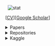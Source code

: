 <p>&nbsp;
  <img src="https://github-readme-stats.vercel.app/api?username=yeonghyeon&show_icons=true" alt="stat" />
<!--   <img src="https://streak-stats.demolab.com/?user=YeongHyeon" alt="stat" /> -->
</p> 
  
[<a href="https://yeonghyeon.github.io/resume/CV_YeongHyeon.pdf">CV</a>][<a href="https://scholar.google.com/citations?user=cZq6j0MAAAAJ&hl=en">Google Scholar</a>]  

<details>
  <summary>Papers</summary>  

#### SCIE
* [2024] <strong>YeongHyeon Park</strong>, Sungho Kang, Myung Jin Kim, Yeonho Lee, Hyeong Seok Kim, and Juneho Yi. <strong>"Visual Defect Obfuscation Based Self-Supervised Anomaly Detection."</strong> *Scientific Reports* [<a href="https://www.nature.com/articles/s41598-024-69698-5">paper</a>][<a href="https://github.com/YeongHyeon/Conference_History/raw/main/2024-SciRep.pdf">poster</a>]  
* [2023] <strong>YeongHyeon Park</strong>, Myung Jin Kim, Uju Gim, and Juneho Yi. <strong>"Boost-up Efficiency of Defective Solar Panel Detection with Pre-trained Attention Recycling."</strong> *IEEE T-IA* [<a href="https://ieeexplore.ieee.org/document/10065567">paper</a>][<a href="https://github.com/YeongHyeon/Conference_History/raw/main/2023-IEEE-TIA.pdf">slide</a>]  
* [2022] <strong>YeongHyeon Park</strong> and JongHee Jung. <strong>"Efficient Non-Compression Auto-Encoder for Driving Noise-Based Road Surface Anomaly Detection."</strong> *IEEJ T-EEE* [<a href="https://doi.org/10.1002/tee.23672">paper</a>]  
* [2020] <strong>YeongHyeon Park</strong>, Won Seok Park, and Yeong Beom Kim. <strong>"Anomaly Detection in Particulate Matter Sensor using Hypothesis Pruning Generative Adversarial Network."</strong> *ETRIJ* [<a href="https://onlinelibrary.wiley.com/doi/full/10.4218/etrij.2020-0052">paper</a>]  
* [2020] <strong>YeongHyeon Park</strong>, Il Dong Yun, and Si-Hyuck Kang. <strong>"The CNN-based Coronary Occlusion Site Localization with Effective Preprocessing Method."</strong> *IEEJ T-EEE* [<a href="https://onlinelibrary.wiley.com/doi/abs/10.1002/tee.23225">paper</a>]  
* [2019] <strong>YeongHyeon Park</strong>, Il Dong Yun, and Si-Hyuck Kang. <strong>"Preprocessing Method for Performance Enhancement in CNN-based STEMI Detection from 12-lead ECG."</strong> *IEEE Access* [<a href="https://ieeexplore.ieee.org/abstract/document/8771175">paper</a>]  
* [2019] <strong>YeongHyeon Park</strong> and Il Dong Yun. <strong>"Arrhythmia detection in electrocardiogram based on recurrent neural network encoder–decoder with Lyapunov exponent."</strong> *IEEJ T-EEE* [<a href="https://onlinelibrary.wiley.com/doi/abs/10.1002/tee.22927">paper</a>]  
* [2018] <strong>YeongHyeon Park</strong> and Il Dong Yun. <strong>"Fast Adaptive RNN Encoder–Decoder for Anomaly Detection in SMD Assembly Machine."</strong> *Sensors* [<a href="https://www.mdpi.com/1424-8220/18/10/3573">paper</a>]  
  
#### International Conference
* [2024] <strong>YeongHyeon Park</strong>, Sungho Kang, Myung Jin Kim, Yeonho Lee, and Juneho Yi. <strong>"Exploiting Connection-Switching U-Net for Enhancing Surface Anomaly Detection."</strong> IEEE ICECIE [<a href="">paper</a>]
* [2024] <strong>YeongHyeon Park</strong>, Sungho Kang, Myung Jin Kim, Hyeonho Jeong, Hyunkyu Park, Hyeong Seok Kim, and Juneho Yi. <strong>"Neural Network Training Strategy to Enhance Anomaly Detection Performance: A Perspective on Reconstruction Loss Amplification."</strong> IEEE ICASSP [<a href="https://ieeexplore.ieee.org/document/10446942">paper</a>][<a href="https://sigport.org/documents/neural-network-training-strategy-enhance-anomaly-detection-performance-perspective">poster</a>]
* [2024] Hanbyul Lee\*, <strong>YeongHyeon Park\*</strong>, and Juneho Yi. <strong>"Enhancing Defective Solar Panel Detection with Attention-guided Statistical Features using Pre-trained Neural Networks."</strong> IEEE BigComp [<a href="https://ieeexplore.ieee.org/abstract/document/10488244">paper</a>] (* Equal contribution) 
* [2023] <strong>YeongHyeon Park</strong>, Uju Gim, and Myung Jin Kim. <strong>"Edge Storage Management Recipe with Zero-Shot Data Compression for Road Anomaly Detection."</strong> IEEE ICTC [<a href="https://ieeexplore.ieee.org/abstract/document/10393463">paper</a>][<a href="https://github.com/YeongHyeon/Conference_History/raw/main/2023-IEEE-ICTC.pdf">slide</a>]  
* [2023] Sungho Kang, Hyunkyu Park, <strong>YeongHyeon Park</strong>, Yeonho Lee, Hanbyul Lee, Seho Bae, and Juneho Yi. <strong>"Exploiting Monocular Depth Estimation for Style Harmonization in Landscape Painting."</strong> IEEE ICKII [<a href="https://ieeexplore.ieee.org/document/10332789">paper</a>]  
* [2023] Hyunkyu Park, Sungho Kang, <strong>YeongHyeon Park</strong>, Yeonho Lee, Hanbyul Lee, Seho Bae, and Juneho Yi. <strong>"Unsupervised Image-to-Image Translation Based on Bidirectional Style Transfer."</strong> IEEE ICKII [<a href="https://ieeexplore.ieee.org/document/10332712">paper</a>]  
* [2023] <strong>YeongHyeon Park</strong>, Myung Jin Kim, Won Seok Park, and Juneho Yi. <strong>"Recycling for Recycling: RoI Cropping by Recycling a Pre-trained Attention Mechanism for Accurate Classification of Recyclables."</strong> IEEE SIST [<a href="https://ieeexplore.ieee.org/document/10223525">paper</a>][<a href="https://github.com/YeongHyeon/Conference_History/raw/main/2023-IEEE-SIST.pdf">slide</a>]  
* [2023] <strong>YeongHyeon Park</strong>, Myung Jin Kim, and Won Seok Park. <strong>"Frequency of Interest-based Noise Attenuation Method to Improve Anomaly Detection Performance."</strong> IEEE BigComp [<a href="https://ieeexplore.ieee.org/document/10066697">paper</a>][<a href="https://github.com/YeongHyeon/Conference_History/raw/main/2023_IEEE_BigComp.pdf">slide</a>]  
* [2022] <strong>YeongHyeon Park</strong>, Myung Jin Kim, and Uju Gim. <strong>"Attention! Is Recycling Artificial Neural Network Effective for Maintaining Renewable Energy Efficiency?"</strong> IEEE TPEC [<a href="https://ieeexplore.ieee.org/document/9750784">paper</a>][<a href="https://github.com/YeongHyeon/Conference_History/raw/main/2022_IEEE_TPEC.pdf">slide</a>]  
* [2021] <strong>YeongHyeon Park</strong> and JongHee Jung. <strong>"Non-Compression Auto-Encoder for Detecting Road Surface Abnormality via Vehicle Driving Noise."</strong> IEEE ICACEH [<a href="https://ieeexplore.ieee.org/document/9768853">paper</a>]  
* [2021] <strong>YeongHyeon Park</strong> and Myung Jin Kim. <strong>"Design of Cost-Effective Auto-Encoder for Electric Motor Anomaly Detection in Resource Constrained Edge Device."</strong> IEEE ECICE [<a href="https://ieeexplore.ieee.org/document/9645739">paper</a>]  
  
#### Domestic Conference
* [2024] <strong>박영현</strong>, 강성호, 김명진, 이연호, 이준호. <strong>"Connection-Switching U-Net을 활용하는 표면이상탐지 성능 향상"</strong> 한국방송미디어공학회 2024년 하계학술대회 (2024 The Korean Institute of Broadcast and Media Engineers Summer Conference) [<a href="https://www.dbpia.co.kr/journal/articleDetail?nodeId=NODE11849209">paper</a>]  
* [2023] 김재선, 박춘우, 박원석, <strong>박영현</strong>, 조창현, 김동주. <strong>"공정 매개변수 및 열화상 이미지를 기반으로 한 다공성 결함 감지를 위한 고압 다이캐스팅 결함 예측 딥러닝 알고리즘에 관한 연구"</strong> [<a href="https://www.dbpia.co.kr/Journal/articleDetail?nodeId=NODE11513747">paper</a>]    
* [2023] <strong>박영현</strong>, 김명진, 박원석, 이준호. <strong>"재활용품 분류 자동화 효율증대를 위한 어텐션 메커니즘 기반 객체분할 방법"</strong>  
* [2023] 강성호, 박현규, 정현호, <strong>박영현</strong>, 배세호, 이준호. <strong>"단안 영상 깊이 추정을 활용하는 객체 변환 합성"</strong>  
* [2023] 박현규, 배세호, <strong>박영현</strong>, 강성호, 이준호. <strong>"양방향 스타일 변환 네트워크를 사용하는 비지도 학습 기반의 도메인 간 영상 변환"</strong>  
* [2023] 김명진, <strong>박영현</strong>, 윤일동. <strong>"적대적 학습에서 긍정 샘플의 선정에 대한 기법"</strong>  
* [2022] 김우주, <strong>박영현</strong>. <strong>"이상 탐지를 위한 오토인코더 기반 잠재 벡터 확장"</strong> [<a href="https://arxiv.org/abs/2201.01416">arXiv</a>]  
* [2022] <strong>박영현</strong>, 이준성, 김명진, 박원석. <strong>"주행 소음 기반 도로 이상탐지 성능 향상을 위한 주행 이벤트 추출 및 노이즈 감쇄 방법"</strong> [<a href="https://arxiv.org/abs/2112.07214">arXiv</a>]  
* [2022] 김명진, <strong>박영현</strong>. <strong>"Attention 기반의 이상 부위 자동 labeling 기법"</strong>  
* [2021] <strong>박영현</strong>, 이준성, 박원석. <strong>"신뢰도 기반 개별 모델 영향력을 조정하는 자체 가중치 앙상블 방법"</strong> [<a href="https://arxiv.org/abs/2104.04120">arXiv</a>]  

#### Preprints
* [2024] <strong>YeongHyeon Park</strong>, Myung Jin Kim, Hyeong Seok Kim. <strong>"Contrastive Language Prompting to Ease False Positives in Medical Anomaly Detection"</strong> [<a href="https://arxiv.org/abs/2411.07546">arXiv</a>]  
* [2024] <strong>YeongHyeon Park</strong>, Sungho Kang, Myung Jin Kim, Hyeong Seok Kim, and Juneho Yi. <strong>"Feature Attenuation of Defective Representation Can Resolve Incomplete Masking on Anomaly Detection"</strong> [<a href="https://arxiv.org/abs/2407.04597">arXiv</a>]  
* [2024] Dongeon Kim, <strong>YeongHyeon Park</strong>. <strong>"Empirical Analysis of Anomaly Detection on Hyperspectral Imaging Using Dimension Reduction Methods"</strong> [<a href="https://arxiv.org/abs/2401.04437">arXiv</a>]  
* [2022] <strong>YeongHyeon Park</strong>. <strong>"Concise Logarithmic Loss Function for Robust Training of Anomaly Detection Model"</strong> [<a href="https://arxiv.org/abs/2201.05748">arXiv</a>]  
* [2018] <strong>YeongHyeon Park</strong> and Il Dong Yun. <strong>"Comparison of RNN Encoder-Decoder Models for Anomaly Detection"</strong> [<a href="https://arxiv.org/abs/1807.06576">arXiv</a>]  
</details>

<details>
  <summary>Repositories</summary>  

```
Repositories  
│
├── TensorFlow 
│    ├── Publications (Sorted by year in ascending order)
│    │    ├── Preprocessing Method for Performance Enhancement in CNN-based STEMI Detection from 12-lead ECG
│    │    │    ├── IEEE Access (2019): https://ieeexplore.ieee.org/abstract/document/8771175
│    │    │    └── Source: https://github.com/YeongHyeon/Preprocessing-Method-for-STEMI-Detection
│    │    ├── Arrhythmia detection in electrocardiogram based on recurrent neural network encoder–decoder with Lyapunov exponent
│    │    │    ├── IEEJ (2018): https://onlinelibrary.wiley.com/doi/abs/10.1002/tee.22927
│    │    │    └── Source: https://github.com/YeongHyeon/Arrhythmia_Detection_RNN_and_Lyapunov
│    │    └── Fast Adaptive RNN Encoder–Decoder for Anomaly Detection in SMD Assembly Machine
│    │         ├── MDPI (2018): https://www.mdpi.com/1424-8220/18/10/3573
│    │         └── Source: https://github.com/YeongHyeon/FARED_for_Anomaly_Detection
│    │  
│    ├── Discriminative Model
│    │    ├── Series Inception
│    │    │    ├── Inception: https://github.com/YeongHyeon/Inception_Simplified-TF2
│    │    │    └── XCeption: https://github.com/YeongHyeon/XCeption-TF2
│    │    ├── Series Residual
│    │    │    ├── ResNet: https://github.com/YeongHyeon/ResNet-TF2
│    │    │    ├── ResNeXt: https://github.com/YeongHyeon/ResNeXt-TF2
│    │    │    ├── WRN: https://github.com/YeongHyeon/WideResNet_WRN-TF2
│    │    │    ├── ResNeSt: https://github.com/YeongHyeon/ResNeSt-TF2
│    │    │    └── ReXNet: https://github.com/YeongHyeon/ReXNet-TF2
│    │    ├── Series Bayesian / Gaussian
│    │    │    └── SWA-Gaussian: https://github.com/YeongHyeon/SWA-Gaussian-TF2
│    │    ├── Series Graph
│    │    │    └── PIPGCN: https://github.com/YeongHyeon/PIPGCN-TF2
│    │    └── Ohters
│    │         ├── SE-Net: https://github.com/YeongHyeon/SENet-Simple
│    │         ├── SK-Net: https://github.com/YeongHyeon/SKNet-TF2
│    │         ├── GhostNet: https://github.com/YeongHyeon/GhostNet
│    │         ├── Network-in-Network: https://github.com/YeongHyeon/Network-in-Network-TF2
│    │         ├── Shake-Shake Regularization: https://github.com/YeongHyeon/Shake-Shake
│    │         ├── MNIST Attention Map: https://github.com/YeongHyeon/MNIST_AttentionMap
│    │         └── MLP-Mixer: https://github.com/YeongHyeon/MLP-Mixer-TF2
│    │    
│    ├── Generative Model
│    │    ├── Generals
│    │    │    ├── GAN: https://github.com/YeongHyeon/GAN-TF
│    │    │    ├── WGAN: https://github.com/YeongHyeon/WGAN-TF
│    │    │    ├── CGAN: https://github.com/YeongHyeon/CGAN-TF
│    │    │    ├── Normalizing Flow: https://github.com/YeongHyeon/Normalizing-Flow-TF2
│    │    │    └── Transformer: https://github.com/YeongHyeon/Transformer-TF2
│    │    ├── Anomaly Detection
│    │    │    ├── CVAE (Convolution & Variational): https://github.com/YeongHyeon/CVAE-AnomalyDetection
│    │    │    ├── GANomaly: https://github.com/YeongHyeon/GANomaly-TF
│    │    │    ├── Skip-GANomaly: https://github.com/YeongHyeon/Skip-GANomaly
│    │    │    ├── ConAD: https://github.com/YeongHyeon/ConAD
│    │    │    ├── MemAE: https://github.com/YeongHyeon/MemAE
│    │    │    ├── f-AnoGAN: https://github.com/YeongHyeon/f-AnoGAN-TF
│    │    │    ├── DGM: https://github.com/YeongHyeon/DGM-TF
│    │    │    └── ADAE: https://github.com/YeongHyeon/ADAE-TF
│    │    └── Special Purpose
│    │         ├── SRCNN: https://github.com/YeongHyeon/Super-Resolution_CNN
│    │         ├── Context-Encoder: https://github.com/YeongHyeon/Context-Encoder
│    │         └── Sequence-Autoencoder: https://github.com/YeongHyeon/Sequence-Autoencoder
│    │    
│    └── Additional Methods
│         ├── SGDR: https://github.com/YeongHyeon/ResNet-with-SGDR-TF2
│         ├── Learning rate WarmUp: https://github.com/YeongHyeon/ResNet-with-LRWarmUp-TF2
│         └── ArcFace: https://github.com/YeongHyeon/ArcFace-TF2
│
└── PyTorch
     ├── Discriminative Model
     │    └── Ohters
     │         ├── MLP-Mixer: https://github.com/YeongHyeon/MLP-Mixer-PyTorch
     │         ├── GhostNet: https://github.com/YeongHyeon/GhostNet-PyTorch
     │         └── DINO: https://github.com/YeongHyeon/DINO_MNIST-PyTorch
     └── Generative Model
          ├── Anomaly Detection
          │    ├── CVAE (Convolution & Variational): https://github.com/YeongHyeon/CVAE-AnomalyDetection-PyTorch
          │    ├── GANomaly: https://github.com/YeongHyeon/GANomaly-PyTorch
          │    ├── ConAD: https://github.com/YeongHyeon/ConAD-PyTorch
          │    └── RIAD: https://github.com/YeongHyeon/RIAD-PyTorch
          └── Special Purpose
               └── SRCNN: https://github.com/YeongHyeon/Super-Resolution_CNN-PyTorch
```
</details>

<details>
  <summary>Kaggle</summary>  

#### Notebooks Expert <a href="https://www.kaggle.com/yeonghyeon/notebooks">:mortar_board:</a>
* :3rd_place_medal: <a href="https://www.kaggle.com/code/yeonghyeon/rsna23-easy-dicom-confirmation-volume-generation">RSNA23 EASY DICOM Confirmation & Volume Generation</a> @ RSNA 2023 Abdominal Trauma Detection   
* :3rd_place_medal: <a href="https://www.kaggle.com/yeonghyeon/riiid-step-by-step-guide-for-beginner-eda-pytorch">Riiid! step by step guide for Beginner/EDA/PyTorch</a> @ Riiid Answer Correctness Prediction   
* :3rd_place_medal: <a href="https://www.kaggle.com/yeonghyeon/easy-to-run-keras-full-package-including-eda">Easy to run, Keras Full Package! (including EDA)</a> @ [T-Academy X KaKr] 성인 인구조사 소득 예측 대회  
* :3rd_place_medal: <a href="https://www.kaggle.com/yeonghyeon/shopee-easy-to-run">Shopee, Easy to Run!</a> @ Shopee - Price Match Guarantee  
* :3rd_place_medal: <a href="https://www.kaggle.com/yeonghyeon/seti-step-by-step-guide-for-beginner-eda-tf">SETI, step by step guide for Beginner/EDA/TF</a> @ SETI Breakthrough Listen - E.T. Signal Search  
* :3rd_place_medal:	<a href="https://www.kaggle.com/yeonghyeon/convert-dicom-to-numpy-array-super-simple">Convert DICOM to Numpy Array (Super Simple)</a> @ RSNA-MICCAI Brain Tumor Radiogenomic Classification
* :3rd_place_medal:	<a href="https://www.kaggle.com/code/yeonghyeon/baseline-uad-w-fashion-mnist-dataset/notebook?scriptVersionId=165365517">Baseline UAD (w/ Fashion MNIST dataset)  
* :satisfied:	<a href="https://www.kaggle.com/yeonghyeon/step-by-step-mnist-full-package-eda-tensorflow">Step-by-Step MNIST | Full Package, EDA, TensorFlow</a> @ Digit Recognizer  
* :satisfied:	<a href="https://www.kaggle.com/yeonghyeon/step-by-step-herbarium-2021">Step-by-Step, Herbarium 2021!</a> @ Herbarium 2021 - Half-Earth Challenge - FGVC8  


#### Competition 
* :3rd_place_medal: RSNA 2023 Abdominal Trauma Detection

#### Datasets
* :satisfied:	<a href="https://www.kaggle.com/yeonghyeon/rsnamiccai-btrc2021">RSNA-MICCAI BTRC2021</a> @ RSNA-MICCAI Brain Tumor Radiogenomic Classification  
</details>
